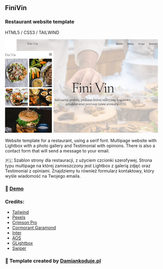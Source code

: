 ## FiniVin
### Restaurant website template

HTML5 / CSS3 / TAILWIND

![CHEESE!](images/miniature.png)

Website template for a restaurant, using a serif font. Multipage website with Lightbox with a photo gallery and Testimonial with opinions. There is also a contact form that will send a message to your email.

:poland:
Szablon strony dla restauracji, z użyciem czcionki szerofywej. Strona typu multipage na której zamieszczony jest Lightbox z galerią zdjęć oraz Testimonial z opiniami. Znajdziemy tu również formularz kontaktowy, który wyśle wiadomość na Twojego emaila.

### :star2: [Demo](https://damiankoduje.pl/finivin/index.html)

### Credits:
- [Tailwind](https://tailwindcss.com)
- [Pexels](https://www.pexels.com)
- [Crimson  Pro](https://fonts.google.com/specimen/Crimson+Pro)
- [Cormorant Garamond](https://fonts.google.com/specimen/Cormorant+Garamond)
- [Inter](https://fonts.google.com/specimen/Inter)
- [AOS](https://michalsnik.github.io/aos)
- [GLightbox](https://biati-digital.github.io/glightbox)
- [Swiper](https://swiperjs.com)


### :slightly_smiling_face: Template created by [Damiankoduje.pl](https://damiankoduje.pl)
